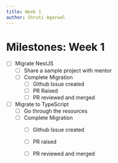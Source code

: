```yaml
---
title: Week 1
author: Shruti Agarwal
---
```

# Milestones: Week 1
- [ ] Migrate NestJS
	- [ ] Share a sample project with mentor
	- [ ] Complete Migration
		- [ ] Github Issue created
		- [ ] PR Raised
		- [ ] PR reviewed and merged
- [ ] Migrate to TypeScript
	- [ ] Go through the resources
	- [ ] Complete Migration
		- [ ] Github Issue created
		- [ ] PR raised
		- [ ] PR reviewed and merged

